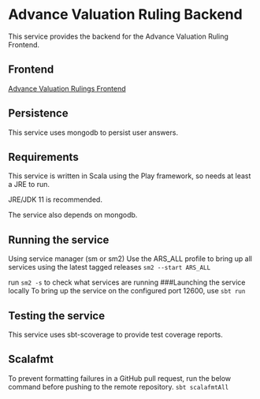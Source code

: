 
# Advance Valuation Ruling Backend

This service provides the backend for the Advance Valuation Ruling Frontend.

## Frontend

[Advance Valuation Rulings Frontend](https://github.com/hmrc/advance-valuation-rulings-frontend)

## Persistence
This service uses mongodb to persist user answers.

## Requirements
This service is written in Scala using the Play framework, so needs at least a JRE to run.

JRE/JDK 11 is recommended.

The service also depends on mongodb.

## Running the service
Using service manager (sm or sm2)
Use the ARS_ALL profile to bring up all services using the latest tagged releases
``sm2 --start ARS_ALL``

run `sm2 -s` to check what services are running
###Launching the service locally
To bring up the service on the configured port 12600, use
``sbt run``
## Testing the service
This service uses sbt-scoverage to provide test coverage reports.

## Scalafmt
To prevent formatting failures in a GitHub pull request,
run the below command before pushing to the remote repository.
`sbt scalafmtAll`